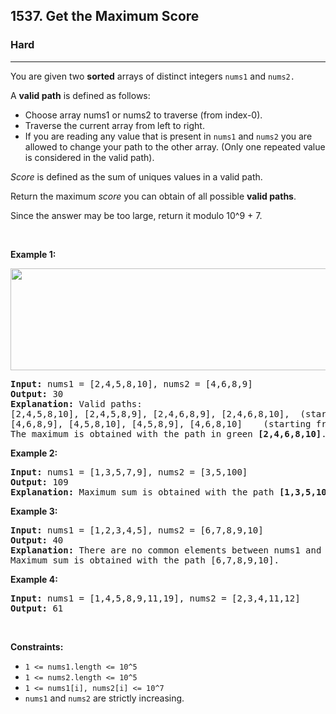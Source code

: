 <h2>1537. Get the Maximum Score</h2><h3>Hard</h3><hr><div><p>You are given two <strong>sorted</strong> arrays of distinct integers <code>nums1</code> and <code>nums2.</code></p>

<p>A <strong>valid<strong><em> </em></strong>path</strong> is defined as follows:</p>

<ul>
	<li>Choose&nbsp;array nums1 or nums2 to traverse (from index-0).</li>
	<li>Traverse the current array from left to right.</li>
	<li>If you are reading any value that is present in <code>nums1</code> and <code>nums2</code>&nbsp;you are allowed to change your path to the other array. (Only one repeated value is considered in the&nbsp;valid path).</li>
</ul>

<p><em>Score</em> is defined as the sum of uniques values in a valid path.</p>

<p>Return the maximum <em>score</em> you can obtain of all possible&nbsp;<strong>valid&nbsp;paths</strong>.</p>

<p>Since the answer&nbsp;may be too large,&nbsp;return it modulo&nbsp;10^9 + 7.</p>

<p>&nbsp;</p>
<p><strong>Example 1:</strong></p>

<p><strong><img alt="" src="https://assets.leetcode.com/uploads/2020/07/16/sample_1_1893.png" style="width: 538px; height: 163px;"></strong></p>

<pre><strong>Input:</strong> nums1 = [2,4,5,8,10], nums2 = [4,6,8,9]
<strong>Output:</strong> 30
<strong>Explanation:</strong>&nbsp;Valid paths:
[2,4,5,8,10], [2,4,5,8,9], [2,4,6,8,9], [2,4,6,8,10],  (starting from nums1)
[4,6,8,9], [4,5,8,10], [4,5,8,9], [4,6,8,10]    (starting from nums2)
The maximum is obtained with the path in green <strong>[2,4,6,8,10]</strong>.
</pre>

<p><strong>Example 2:</strong></p>

<pre><strong>Input:</strong> nums1 = [1,3,5,7,9], nums2 = [3,5,100]
<strong>Output:</strong> 109
<strong>Explanation:</strong>&nbsp;Maximum sum is obtained with the path <strong>[1,3,5,100]</strong>.
</pre>

<p><strong>Example 3:</strong></p>

<pre><strong>Input:</strong> nums1 = [1,2,3,4,5], nums2 = [6,7,8,9,10]
<strong>Output:</strong> 40
<strong>Explanation:</strong>&nbsp;There are no common elements between nums1 and nums2.
Maximum sum is obtained with the path [6,7,8,9,10].
</pre>

<p><strong>Example 4:</strong></p>

<pre><strong>Input:</strong> nums1 = [1,4,5,8,9,11,19], nums2 = [2,3,4,11,12]
<strong>Output:</strong> 61
</pre>

<p>&nbsp;</p>
<p><strong>Constraints:</strong></p>

<ul>
	<li><code>1 &lt;= nums1.length &lt;= 10^5</code></li>
	<li><code>1 &lt;= nums2.length &lt;= 10^5</code></li>
	<li><code>1 &lt;= nums1[i], nums2[i] &lt;= 10^7</code></li>
	<li><code>nums1</code> and <code>nums2</code> are strictly increasing.</li>
</ul>
</div>